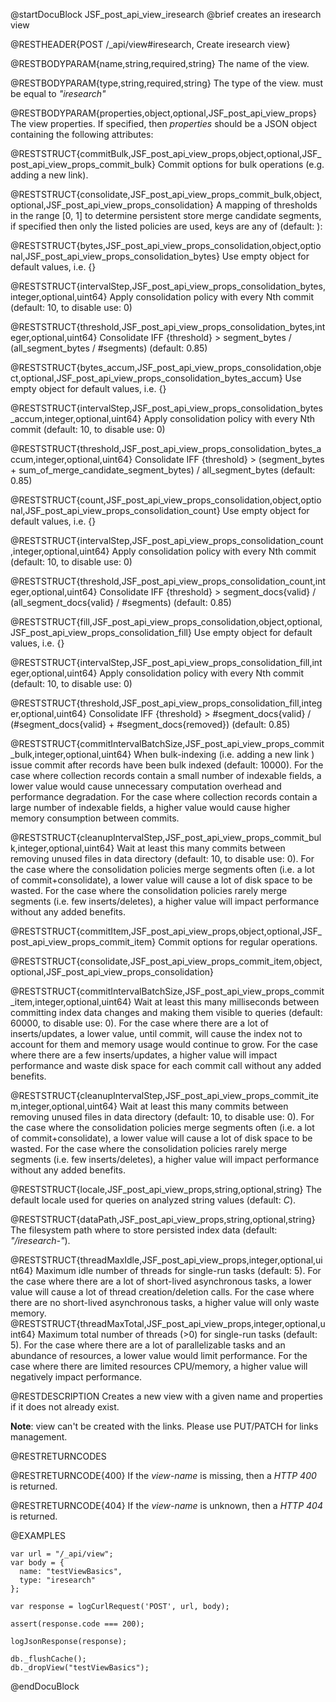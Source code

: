 
@startDocuBlock JSF_post_api_view_iresearch
@brief creates an iresearch view

@RESTHEADER{POST /_api/view#iresearch, Create iresearch view}

@RESTBODYPARAM{name,string,required,string}
The name of the view.

@RESTBODYPARAM{type,string,required,string}
The type of the view. must be equal to *"iresearch"*

@RESTBODYPARAM{properties,object,optional,JSF_post_api_view_props}
The view properties. If specified, then *properties*
should be a JSON object containing the following attributes:

@RESTSTRUCT{commitBulk,JSF_post_api_view_props,object,optional,JSF_post_api_view_props_commit_bulk}
Commit options for bulk operations (e.g. adding a new link).

@RESTSTRUCT{consolidate,JSF_post_api_view_props_commit_bulk,object,optional,JSF_post_api_view_props_consolidation}
A mapping of thresholds in the range [0, 1] to determine persistent store merge
candidate segments, if specified then only the listed policies are used, keys are any of (default: <none>):

@RESTSTRUCT{bytes,JSF_post_api_view_props_consolidation,object,optional,JSF_post_api_view_props_consolidation_bytes}
Use empty object for default values, i.e. {}

@RESTSTRUCT{intervalStep,JSF_post_api_view_props_consolidation_bytes,integer,optional,uint64}
Apply consolidation policy with every Nth commit (default: 10, to disable use: 0)

@RESTSTRUCT{threshold,JSF_post_api_view_props_consolidation_bytes,integer,optional,uint64}
Consolidate IFF {threshold} > segment_bytes / (all_segment_bytes / #segments) (default: 0.85)

@RESTSTRUCT{bytes_accum,JSF_post_api_view_props_consolidation,object,optional,JSF_post_api_view_props_consolidation_bytes_accum}
Use empty object for default values, i.e. {}

@RESTSTRUCT{intervalStep,JSF_post_api_view_props_consolidation_bytes_accum,integer,optional,uint64}
Apply consolidation policy with every Nth commit (default: 10, to disable use: 0)

@RESTSTRUCT{threshold,JSF_post_api_view_props_consolidation_bytes_accum,integer,optional,uint64}
Consolidate IFF {threshold} > (segment_bytes + sum_of_merge_candidate_segment_bytes) / all_segment_bytes (default: 0.85)

@RESTSTRUCT{count,JSF_post_api_view_props_consolidation,object,optional,JSF_post_api_view_props_consolidation_count}
Use empty object for default values, i.e. {}

@RESTSTRUCT{intervalStep,JSF_post_api_view_props_consolidation_count,integer,optional,uint64}
Apply consolidation policy with every Nth commit (default: 10, to disable use: 0)

@RESTSTRUCT{threshold,JSF_post_api_view_props_consolidation_count,integer,optional,uint64}
Consolidate IFF {threshold} > segment_docs{valid} / (all_segment_docs{valid} / #segments) (default: 0.85)

@RESTSTRUCT{fill,JSF_post_api_view_props_consolidation,object,optional,JSF_post_api_view_props_consolidation_fill}
Use empty object for default values, i.e. {}

@RESTSTRUCT{intervalStep,JSF_post_api_view_props_consolidation_fill,integer,optional,uint64}
Apply consolidation policy with every Nth commit (default: 10, to disable use: 0)

@RESTSTRUCT{threshold,JSF_post_api_view_props_consolidation_fill,integer,optional,uint64}
Consolidate IFF {threshold} > #segment_docs{valid} / (#segment_docs{valid} + #segment_docs{removed}) (default: 0.85)

@RESTSTRUCT{commitIntervalBatchSize,JSF_post_api_view_props_commit_bulk,integer,optional,uint64}
When bulk-indexing (i.e. adding a new link ) issue commit after <count>
records have been bulk indexed (default: 10000).
For the case where collection records contain a small number of indexable fields, a lower value would cause unnecessary
computation overhead and performance degradation.
For the case where collection records contain a large number of indexable fields, a higher value would cause higher memory
consumption between commits.

@RESTSTRUCT{cleanupIntervalStep,JSF_post_api_view_props_commit_bulk,integer,optional,uint64}
Wait at least this many commits between removing unused files in data directory (default: 10,
to disable use: 0).
For the case where the consolidation policies merge segments often (i.e. a lot of commit+consolidate), a lower value will cause a
lot of disk space to be wasted.
For the case where the consolidation policies rarely merge segments (i.e. few inserts/deletes), a higher value will impact
performance without any added benefits.

@RESTSTRUCT{commitItem,JSF_post_api_view_props,object,optional,JSF_post_api_view_props_commit_item}
Commit options for regular operations.

@RESTSTRUCT{consolidate,JSF_post_api_view_props_commit_item,object,optional,JSF_post_api_view_props_consolidation}

@RESTSTRUCT{commitIntervalBatchSize,JSF_post_api_view_props_commit_item,integer,optional,uint64}
Wait at least this many milliseconds between committing index data changes and
making them visible to queries (default: 60000, to disable use: 0).
For the case where there are a lot of inserts/updates, a lower value, until commit, will cause the index not to account for them and
memory usage would continue to grow.
For the case where there are a few inserts/updates, a higher value will impact performance and waste disk space for each
commit call without any added benefits.

@RESTSTRUCT{cleanupIntervalStep,JSF_post_api_view_props_commit_item,integer,optional,uint64}
Wait at least this many commits between removing unused files in data directory (default: 10, 
to disable use: 0).
For the case where the consolidation policies merge segments often (i.e. a lot of commit+consolidate), a lower value will cause a
lot of disk space to be wasted.
For the case where the consolidation policies rarely merge segments (i.e. few inserts/deletes), a higher value will impact
performance without any added benefits.

@RESTSTRUCT{locale,JSF_post_api_view_props,string,optional,string}
The default locale used for queries on analyzed string values (default: *C*).

@RESTSTRUCT{dataPath,JSF_post_api_view_props,string,optional,string}
The filesystem path where to store persisted index data (default: *"<ArangoDB database path>/iresearch-<index id>"*).

@RESTSTRUCT{threadMaxIdle,JSF_post_api_view_props,integer,optional,uint64}
Maximum idle number of threads for single-run tasks (default: 5).
For the case where there are a lot of short-lived asynchronous tasks, a lower value will cause a lot of thread creation/deletion calls.
For the case where there are no short-lived asynchronous tasks, a higher value will only waste memory.
@RESTSTRUCT{threadMaxTotal,JSF_post_api_view_props,integer,optional,uint64}
Maximum total number of threads (>0) for single-run tasks (default: 5).
For the case where there are a lot of parallelizable tasks and an abundance of resources, a lower value would limit performance.
For the case where there are limited resources CPU/memory, a higher value will negatively impact performance.

@RESTDESCRIPTION
Creates a new view with a given name and properties if it does not
already exist.

**Note**: view can't be created with the links. Please use PUT/PATCH
for links management.

@RESTRETURNCODES

@RESTRETURNCODE{400}
If the *view-name* is missing, then a *HTTP 400* is
returned.

@RESTRETURNCODE{404}
If the *view-name* is unknown, then a *HTTP 404* is returned.

@EXAMPLES

    var url = "/_api/view";
    var body = {
      name: "testViewBasics",
      type: "iresearch"
    };

    var response = logCurlRequest('POST', url, body);

    assert(response.code === 200);

    logJsonResponse(response);

    db._flushCache();
    db._dropView("testViewBasics");

@endDocuBlock

